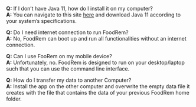 <!-- markdownlint-disable-file first-line-h1 -->
**Q:** If I don’t have Java 11, how do I install it on my computer? <br>
**A:** You can navigate to this site [here](https://docs.oracle.com/en/java/javase/11/install/overview-jdk-installation.html) and download Java 11 according to your system’s specifications.

**Q:** Do I need internet connection to run FoodRem? <br>
**A:** No, FoodRem can boot up and run all functionalities without an internet connection.

**Q:** Can I use FooRem on my mobile device?<br>
**A:** Unfortunately, no. FoodRem is designed to run on your desktop/laptop such that you can use the command line interface.

**Q:** How do I transfer my data to another Computer?<br>
**A:** Install the app on the other computer and overwrite the empty data file it creates with the file that contains the data of your previous FoodRem home folder.
